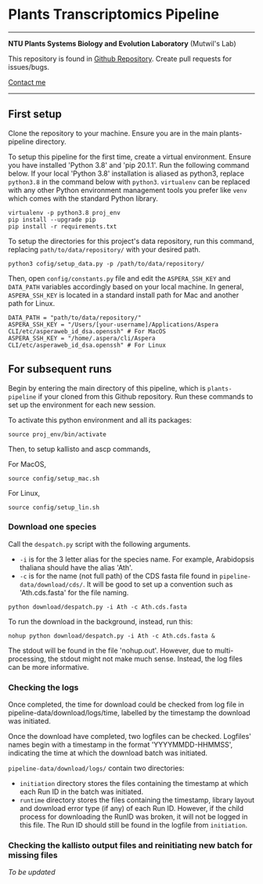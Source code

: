 # Plants Transcriptomics Pipeline

---

**NTU Plants Systems Biology and Evolution Laboratory** (Mutwil's Lab)

This repository is found in [Github Repository](https://github.com/wirriamm/plants-pipeline). Create pull requests for issues/bugs.

[Contact me](mailto:will0046@e.ntu.edu.sg)

---

## First setup

Clone the repository to your machine. Ensure you are in the main plants-pipeline directory.

To setup this pipeline for the first time, create a virtual environment. Ensure you have installed 'Python 3.8' and 'pip 20.1.1'. Run the following command below. If your local 'Python 3.8' installation is aliased as python3, replace `python3.8` in the command below with `python3`. `virtualenv` can be replaced with any other Python environment management tools you prefer like `venv` which comes with the standard Python library.
```
virtualenv -p python3.8 proj_env
pip install --upgrade pip
pip install -r requirements.txt
```

To setup the directories for this project's data repository, run this command, replacing `path/to/data/repository/` with your desired path.
```
python3 cofig/setup_data.py -p /path/to/data/repository/
```

Then, open `config/constants.py` file and edit the `ASPERA_SSH_KEY` and `DATA_PATH` variables accordingly based on your local machine. In general, `ASPERA_SSH_KEY` is located in a standard install path for Mac and another path for Linux.

```
DATA_PATH = "path/to/data/repository/"
ASPERA_SSH_KEY = "/Users/[your-username]/Applications/Aspera CLI/etc/asperaweb_id_dsa.openssh" # For MacOS
ASPERA_SSH_KEY = "/home/.aspera/cli/Aspera CLI/etc/asperaweb_id_dsa.openssh" # For Linux
```

## For subsequent runs

Begin by entering the main directory of this pipeline, which is `plants-pipeline` if your cloned from this Github repository. Run these commands to set up the environment for each new session.

To activate this python environment and all its packages:
```
source proj_env/bin/activate
```

Then, to setup kallisto and ascp commands,

For MacOS,
```
source config/setup_mac.sh
```
For Linux,
```
source config/setup_lin.sh
```

### Download one species

Call the `despatch.py` script with the following arguments.
- `-i` is for the 3 letter alias for the species name. For example, Arabidopsis thaliana should have the alias 'Ath'.
- `-c` is for the name (not full path) of the CDS fasta file found in `pipeline-data/download/cds/`. It will be good to set up a convention such as 'Ath.cds.fasta' for the file naming.

```
python download/despatch.py -i Ath -c Ath.cds.fasta
```

To run the download in the background, instead, run this:
```
nohup python download/despatch.py -i Ath -c Ath.cds.fasta &
```
The stdout will be found in the file 'nohup.out'. However, due to multi-processing, the stdout might not make much sense. Instead, the log files can be more informative.

### Checking the logs

Once completed, the time for download could be checked from log file in pipeline-data/download/logs/time, labelled by the timestamp the download was initiated.

Once the download have completed, two logfiles can be checked. Logfiles' names begin with a timestamp in the format 'YYYYMMDD-HHMMSS', indicating the time at which the download batch was initiated.

`pipeline-data/download/logs/` contain two directories:
- `initiation` directory stores the files containing the timestamp at which each Run ID in the batch was initiated.
- `runtime` directory stores the files containing the timestamp, library layout and download error type (if any) of each Run ID. However, if the child process for downloading the RunID was broken, it will not be logged in this file. The Run ID should still be found in the logfile from `initiation`.

### Checking the kallisto output files and reinitiating new batch for missing files

_To be updated_















